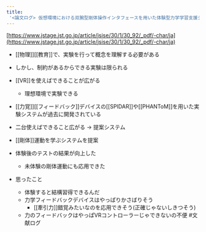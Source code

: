 ```yaml
---
title:
 '<論文ログ> 仮想環境における双腕型剛体操作インタフェースを用いた体験型力学学習支援システムの開発'
---
```


[https://www.jstage.jst.go.jp/article/jsise/30/1/30_92/_pdf/-char/ja](https://www.jstage.jst.go.jp/article/jsise/30/1/30_92/_pdf/-char/ja)
- [[物理]][[教育]]で、実験を行って概念を理解する必要がある
- しかし、制約があるからできる実験は限られる
- [[VR]]を使えばできることが広がる
    - 理想環境で実験できる
- [[力覚]][[フィードバック]]デバイスの[[SPIDAR]]や[[PHANToM]]を用いた実験システムが過去に開発されている

- 二台使えばできること広がる -> 提案システム
- [[剛体]]運動を学ぶシステムを提案
- 体験後のテストの結果が向上した
    - 未体験の剛体運動にも応用できた

- 思ったこと
    - 体験すると結構習得できるんだ
    - 力学フィードバックデバイスはやっぱりかさばりそう
        - [[牽引力]]錯覚みたいなのを応用できそう(正確じゃないしきつそう)
    - 力のフィードバックはやっぱVRコントローラーじゃできないの不便
#文献ログ
